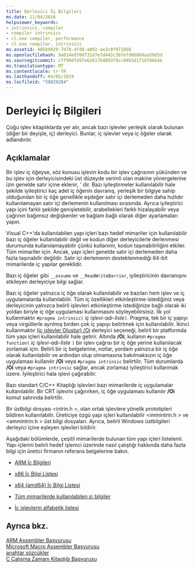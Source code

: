 ```yaml
---
title: Derleyici İç Bilgileri
ms.date: 11/04/2016
helpviewer_keywords:
- intrinsics, compiler
- compiler intrinsics
- cl.exe compiler, performance
- cl.exe compiler, intrinsics
ms.assetid: 48bb9929-7d78-4fd8-a092-ae3c9f971858
ms.openlocfilehash: 9a014e870d731d7e7d443c3bfefd66884aa50d5d
ms.sourcegitcommit: c7f90df497e6261764893f9cc04b5d1f1bf0b64b
ms.translationtype: MT
ms.contentlocale: tr-TR
ms.lasthandoff: 04/05/2019
ms.locfileid: "59029284"
---
```

# <a name="compiler-intrinsics"></a>Derleyici İç Bilgileri

Çoğu işlev kitaplıklarda yer alır, ancak bazı işlevler yerleşik olarak bulunan (diğer bir deyişle, iç) derleyici. Bunlar, iç işlevler veya iç öğeler olarak adlandırılır.

## <a name="remarks"></a>Açıklamalar

Bir işlev iç öğeyse, söz konusu işlevin kodu bir işlev çağrısının yükünden ve bu işlev için derleyicisindeki üst düzeyde verimli olan makine yönergelerine izin genelde satır içine eklenir, ' dir. Bazı iyileştirmeler kullanılabilir hale şekilde iyileştirici kaç adet iç öğenin davranış, yerleşik bir bilgiye sahip olduğundan bir iç öğe genellikle eşdeğer satır içi derlemeden daha hızlıdır kullanılamayan satır içi derlemenin kullanılması sırasında. Ayrıca iyileştirici yapı içini farklı şekilde genişletebilir, arabellekleri farklı hizalayabilir veya çağrının bağımsız değişkenler ve bağlam bağlı olarak diğer ayarlamaları yapın.

Visual C++'da kullanılabilen yapı içleri bazı hedef mimariler için kullanılabilir bazı iç öğeler kullanılabilir değil ve kodun diğer derleyicilerle derlenmesi durumunda kullanılamayabilir çünkü kullanımı, kodun taşınabilirliğini etkiler. Tüm mimariler için. Ancak, yapı içleri genelde satır içi derlemeden daha fazla taşınabilir değildir. Satır içi derlemenin desteklenmediği 64-bit mimarilerde iç yapılar gereklidir.

Bazı iç öğeler gibi `__assume` ve `__ReadWriteBarrier`, iyileştiricinin davranışını etkileyen derleyiciye bilgi sağlar.

Bazı iç öğeler yalnızca iç öğe olarak kullanılabilir ve bazıları hem işlev ve iç uygulamalarda kullanılabilir. Tüm iç özellikleri etkinleştirme istediğiniz veya derleyicinin yalnızca belirli işlevleri etkinleştirme istediğinize bağlı olarak iki yoldan biriyle iç öğe uygulaması kullanmasını söyleyebilirsiniz. İlk yol kullanmaktır `#pragma intrinsic(` *iç işlevi-adı-liste*`)`. Pragma, tek bir iç yapıyı veya virgüllerle ayrılmış birden çok iç yapıyı belirtmek için kullanılabilir. İkinci kullanmaktır [(iç işlevler Oluştur) /Oi](../build/reference/oi-generate-intrinsic-functions.md) derleyici seçeneği, belirli bir platformda tüm yapı içleri kullanılabilir hale getirir. Altında **/Oi**, kullanın `#pragma function(` *iç işlevi-adı-liste* `)` bir işlev çağrısı bir iç öğe yerine kullanılacak zorlamak için. Belirli bir iç belgelerine, notlar, yordam yalnızca bir iç öğe olarak kullanılabilir ve ardından olup olmamasına bakılmaksızın iç öğe uygulaması kullanılır **/Oi** veya `#pragma intrinsic` belirtilir. Tüm durumlarda **/Oi** veya `#pragma intrinsic` sağlar, ancak zorlamaz iyileştirici kullanmak üzere. İyileştirici hala işlevi çağırabilir.

Bazı standart C/C++ Kitaplığı işlevleri bazı mimarilerde iç uygulamalar kullanılabilir. Bir CRT işlevini çağırırken, iç öğe uygulaması kullanılır **/Oi** komut satırında belirtilir.

Bir üstbilgi dosyası \<intrin.h >, olan ortak işlevlere yönelik prototipleri bildiren kullanılabilir. Üreticiye özgü yapı içleri kullanılabilir \<immintrin.h > ve \<ammintrin.h > üst bilgi dosyaları. Ayrıca, belirli Windows üstbilgileri derleyici içine eşleyen işlevleri bildirir.

Aşağıdaki bölümlerde, çeşitli mimarilerde bulunan tüm yapı içleri listelenir. Yapı içlerini belirli hedef işlemci üzerinde nasıl çalıştığı hakkında daha fazla bilgi için üretici firmanın referans belgelerine bakın.

- [ARM İç Bilgileri](../intrinsics/arm-intrinsics.md)

- [x86 İç Bilgi Listesi](../intrinsics/x86-intrinsics-list.md)

- [x64 (amd64) İç Bilgi Listesi](../intrinsics/x64-amd64-intrinsics-list.md)

- [Tüm mimarilerde kullanılabilen iç bilgiler](../intrinsics/intrinsics-available-on-all-architectures.md)

- [İç işlevlerin alfabetik listesi](../intrinsics/alphabetical-listing-of-intrinsic-functions.md)

## <a name="see-also"></a>Ayrıca bkz.

[ARM Assembler Başvurusu](../assembler/arm/arm-assembler-reference.md)<br/>
[Microsoft Macro Assembler Başvurusu](../assembler/masm/microsoft-macro-assembler-reference.md)<br/>
[anahtar sözcükler](../cpp/keywords-cpp.md)<br/>
[C Çalışma Zamanı Kitaplığı Başvurusu](../c-runtime-library/c-run-time-library-reference.md)
